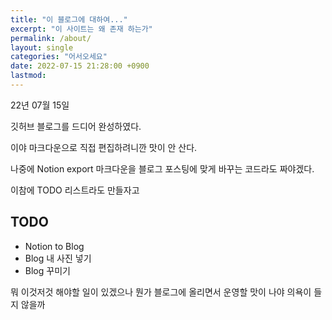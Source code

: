 ```yaml
---
title: "이 블로그에 대하여..."
excerpt: "이 사이트는 왜 존재 하는가"
permalink: /about/
layout: single
categories: "어서오세요"
date: 2022-07-15 21:28:00 +0900
lastmod:
---
```



22년 07월 15일

깃허브 블로그를 드디어 완성하였다.

이야 마크다운으로 직접 편집하려니깐 맛이 안 산다.
 
나중에 Notion export 마크다운을 블로그 포스팅에 맞게 바꾸는 코드라도 짜야겠다.

이참에 TODO 리스트라도 만들자고

## TODO
* Notion to Blog
* Blog 내 사진 넣기
* Blog 꾸미기

뭐 이것저것 해야할 일이 있겠으나 뭔가 블로그에 올리면서 운영할 맛이 나야 의욕이 들지 않을까


